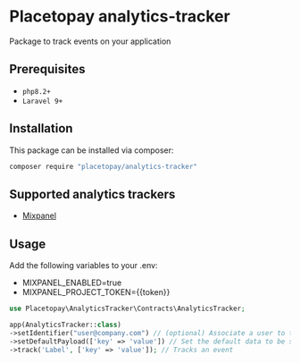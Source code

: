 # Placetopay analytics-tracker

Package to track events on your application 

## Prerequisites

- `php8.2+`
- `Laravel 9+`

## Installation

This package can be installed via composer:

``` bash
composer require "placetopay/analytics-tracker"
```

## Supported analytics trackers

- [Mixpanel](https://mixpanel.com/)

## Usage

Add the following variables to your .env:

- MIXPANEL_ENABLED=true
- MIXPANEL_PROJECT_TOKEN={{token}}

```php
use Placetopay\AnalyticsTracker\Contracts\AnalyticsTracker;

app(AnalyticsTracker::class)
->setIdentifier("user@company.com") // (optional) Associate a user to the tracked events
->setDefaultPayload(['key' => 'value']) // Set the default data to be sent on every track call
->track('Label', ['key' => 'value']); // Tracks an event
```